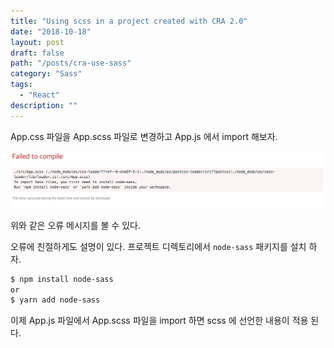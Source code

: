 ```yaml
---
title: "Using scss in a project created with CRA 2.0"
date: "2018-10-18"
layout: post
draft: false
path: "/posts/cra-use-sass"
category: "Sass"
tags: 
  - "React"
description: ""  
---
```


App.css 파일을 App.scss 파일로 변경하고 App.js 에서 import 해보자.

![Failed to compile](./screenshot.png)

위와 같은 오류 메시지를 볼 수 있다.

오류에 친절하게도 설명이 있다. 
프로젝트 디렉토리에서 `node-sass` 패키지를 설치 하자.

``` bash
$ npm install node-sass
or
$ yarn add node-sass
```

이제 App.js 파일에서 App.scss 파일을 import 하면 scss 에 선언한 내용이 적용 된다.